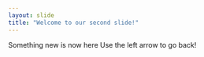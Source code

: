 ```yaml
---
layout: slide
title: "Welcome to our second slide!"
---
```

Something new is now here
Use the left arrow to go back!
